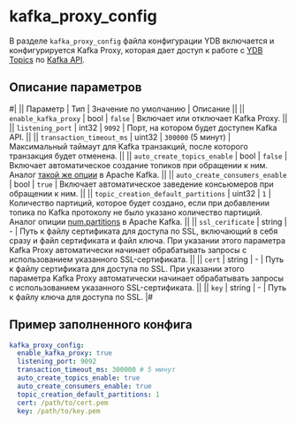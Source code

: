 # kafka_proxy_config

В разделе `kafka_proxy_config` файла конфигурации YDB включается и конфигурируется Kafka Proxy,
которая дает доступ к работе с [YDB Topics](../../concepts/datamodel/topic.md) по [Kafka API](../../reference/kafka-api/index.md).

## Описание параметров

#|
|| Параметр | Тип | Значение по умолчанию | Описание ||
|| `enable_kafka_proxy` | bool | `false` | Включает или отключает Kafka Proxy. ||
|| `listening_port` | int32 | `9092` | Порт, на котором будет доступен Kafka API. ||
|| `transaction_timeout_ms` | uint32 | `300000` (5 минут) | Максимальный таймаут для Kafka транзакций, после которого транзакция будет отменена. ||
|| `auto_create_topics_enable` | bool | `false` | Включает автоматическое создание топиков при обращении к ним. Аналог [такой же опции](https://kafka.apache.org/documentation/#brokerconfigs_auto.create.topics.enable) в Apache Kafka. ||
|| `auto_create_consumers_enable` | bool | `true` | Включает автоматическое заведение консьюмеров при обращении к ним. ||
|| `topic_creation_default_partitions` | uint32 | `1` | Количество партиций, которое будет создано, если при добавлении топика по Kafka протоколу не было указано количество партиций. Аналог опиции [num.partitions](https://kafka.apache.org/documentation/#brokerconfigs_num.partitions) в Apache Kafka. ||
|| `ssl_cerificate` | string | - | Путь к файлу сертификата для доступа по SSL, включающий в себя сразу и файл сертификата и файл ключа. При указании этого параметра Kafka Proxy автоматически начинает обрабатывать запросы с использованием указанного SSL-сертификата. ||
|| `cert` | string | - | Путь к файлу сертификата для доступа по SSL. При указании этого параметра Kafka Proxy автоматически начинает обрабатывать запросы с использованием указанного SSL-сертификата. ||
|| `key` | string | - | Путь к файлу ключа для доступа по SSL. |#

## Пример заполненного конфига

```yaml
kafka_proxy_config:
  enable_kafka_proxy: true
  listening_port: 9092
  transaction_timeout_ms: 300000 # 5 минут
  auto_create_topics_enable: true
  auto_create_consumers_enable: true
  topic_creation_default_partitions: 1
  cert: /path/to/cert.pem
  key: /path/to/key.pem
```
